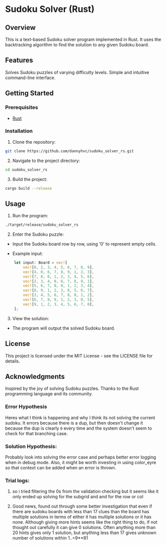 # Sudoku Solver (Rust)

## Overview

This is a text-based Sudoku solver program implemented in Rust. It uses the backtracking algorithm to find the solution to any given Sudoku board.

## Features

Solves Sudoku puzzles of varying difficulty levels.
Simple and intuitive command-line interface.

## Getting Started
### Prerequisites

- [Rust](https://www.rust-lang.org/)

### Installation

1. Clone the repository:

```bash
git clone https://github.com/dannyhvc/sudoku_solver_rs.git
```

2. Navigate to the project directory:

```bash
cd sudoku_solver_rs
```

3. Build the project:

```bash
cargo build --release
```

## Usage
1. Run the program:

```bash
./target/release/sudoku_solver_rs
```

2. Enter the Sudoku puzzle:

* Input the Sudoku board row by row, using '0' to represent empty cells.

* Example input:
```rust
    let input: Board = vec![
        vec![0, 2, 3, 4, 5, 6, 7, 8, 9],
        vec![4, 0, 6, 7, 8, 9, 1, 2, 3],
        vec![7, 8, 0, 1, 2, 3, 4, 5, 6],
        vec![2, 3, 4, 0, 6, 7, 8, 9, 1],
        vec![5, 6, 7, 8, 0, 1, 2, 3, 4],
        vec![8, 9, 1, 2, 3, 0, 5, 6, 7],
        vec![3, 4, 5, 6, 7, 8, 0, 1, 2],
        vec![6, 7, 8, 9, 1, 2, 3, 0, 5],
        vec![9, 1, 2, 3, 4, 5, 6, 7, 0],
    ];
```
3. View the solution:
* The program will output the solved Sudoku board.

## License
This project is licensed under the MIT License - see the LICENSE file for details.

## Acknowledgments
Inspired by the joy of solving Sudoku puzzles.
Thanks to the Rust programming language and its community.

### Error Hypothesis
Heres what I think is happening and why I think its not solving the current
sudoku. It errors because there is a dup, but then doesn't change it because
the dup is clearly `0` every time and the system doesn't seem to check for
that branching case.

### Solution Hypothesis:
Probably look into solving the error case and perhaps better error logging
when in debug mode. Also, it might be worth investing in using color_eyre
so that context can be added when an error is thrown.

### Trial logs:
1) so i tried filtering the 0s from the validation checking but it seems
like it only ended up solving for the subgrid and and for the row or col

2) Good news, found out through some better investigation that even if there
are sudoku boards with less than 17 clues than the board has multiple solutions
in terms of either it has multiple solutions or it has none. Although giving
more hints seems like the right thing to do, if not thought out carefully it
can give 0 solutions. Often anything more than 20 hints gives only 1 solution, but
anything less than 17 gives unknown number of solutions within 1..=9**81
